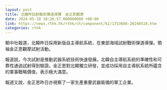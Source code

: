 ```yaml
---
layout: post
title: 北韓昨試射戰術彈道導彈　金正恩觀摩
date: 2024-05-18 10:26:57.000000000 +08:00
link: https://news.rthk.hk/rthk/ch/component/k2/1753666-20240518.htm
categories: rthk
---
```


朝中社報道，北韓昨日採用新版自主導航系統，在東部海域試射戰術彈道導彈。領袖金正恩觀摩試射活動。

報道說，今次試射是推動武器系統技術快速發展。北韓自主導航系統的準確性和可靠性通過試射得到驗證。金正恩對北韓獨立研發，並成功採用自主導航系統所蘊含的軍事戰略價值，表示極大滿意。

報道又說，金正恩昨日亦視察了一家生產重要武器裝備的軍工企業。
